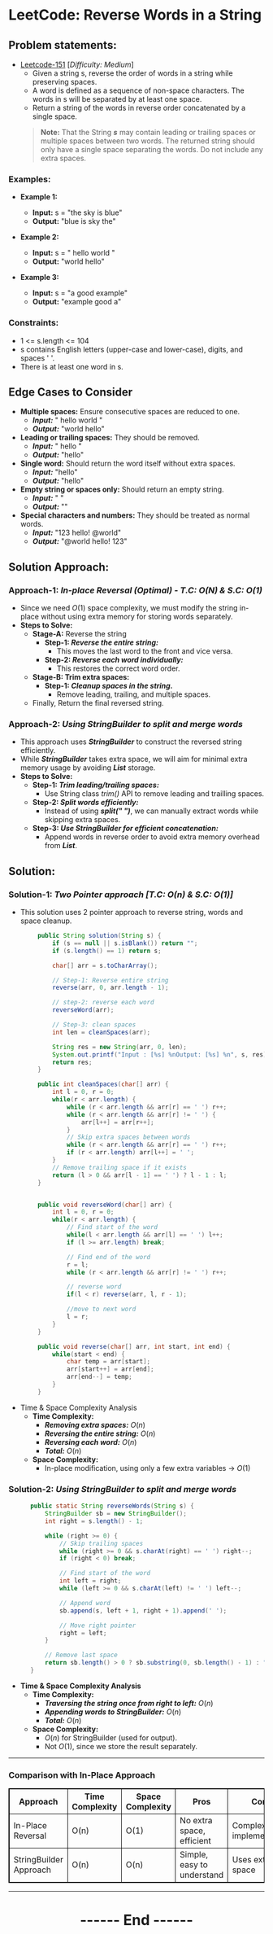 # LeetCode: Reverse Words in a String
## Problem statements:
- [Leetcode-151](https://leetcode.com/problems/reverse-words-in-a-string/description/) [*Difficulty: Medium*]
  - Given a string s, reverse the order of words in a string while preserving spaces.
  - A word is defined as a sequence of non-space characters. The words in s will be separated by at least one space.
  - Return a string of the words in reverse order concatenated by a single space.
  > **Note:** That the String ***s*** may contain leading or trailing spaces or multiple spaces between two words. The returned string should only have a single space separating the words. Do not include any extra spaces.

### Examples:
  - **Example 1:**
    - **Input:** s = "the sky is blue"
    - **Output:** "blue is sky the"

  - **Example 2:**
    - **Input:** s = "  hello world  "
    - **Output:** "world hello"

  - **Example 3:**
    - **Input:** s = "a good   example"
    - **Output:** "example good a"

### Constraints:
  - 1 <= s.length <= 104
  - s contains English letters (upper-case and lower-case), digits, and spaces ' '.
  - There is at least one word in s.


## Edge Cases to Consider
  - **Multiple spaces:** Ensure consecutive spaces are reduced to one.
    - ***Input:*** " hello world "
    - ***Output:*** "world hello"
  - **Leading or trailing spaces:** They should be removed.
    - ***Input:*** " hello "
    - ***Output:*** "hello"
  - **Single word:** Should return the word itself without extra spaces.
    - ***Input:*** "hello"
    - ***Output:*** "hello"
  - **Empty string or spaces only:** Should return an empty string.
    - ***Input:*** " "
    - ***Output:*** ""
  - **Special characters and numbers:** They should be treated as normal words.
    - ***Input:*** "123 hello! @world"
    - ***Output:*** "@world hello! 123"
  

## Solution Approach:
### **Approach-1:** *In-place Reversal (Optimal) - T.C: O(N) & S.C: O(1)*
  - Since we need $O(1)$ space complexity, we must modify the string in-place without using extra memory for storing words separately.
  - **Steps to Solve:**
    - **Stage-A:** Reverse the string
      - **Step-1: *Reverse the entire string:***
        - This moves the last word to the front and vice versa.
      - **Step-2: *Reverse each word individually:***
        - This restores the correct word order.
    - **Stage-B: Trim extra spaces:** 
      - **Step-1: *Cleanup spaces in the string.***
        - Remove leading, trailing, and multiple spaces.
    - Finally, Return the final reversed string.

### **Approach-2:** *Using StringBuilder to split and merge words*
  - This approach uses ***StringBuilder*** to construct the reversed string efficiently. 
  - While ***StringBuilder*** takes extra space, we will aim for minimal extra memory usage by avoiding ***List<String>*** storage.
  - **Steps to Solve:**
    - **Step-1: *Trim leading/trailing spaces:*** 
      - Use String class *trim()* API to remove leading and trailling spaces.
    - **Step-2: *Split words efficiently:*** 
      - Instead of using ***split(" ")***, we can manually extract words while skipping extra spaces.
    - **Step-3: *Use StringBuilder for efficient concatenation:*** 
      - Append words in reverse order to avoid extra memory overhead from ***List<String>***.



## Solution: 
### **Solution-1:** *Two Pointer approach [T.C: O(n) & S.C: O(1)]*
  - This solution uses 2 pointer approach to reverse string, words and space cleanup.  
  ```java
          public String solution(String s) {
              if (s == null || s.isBlank()) return "";
              if (s.length() == 1) return s;

              char[] arr = s.toCharArray();

              // Step-1: Reverse entire string
              reverse(arr, 0, arr.length - 1);

              // step-2: reverse each word
              reverseWord(arr);

              // Step-3: clean spaces
              int len = cleanSpaces(arr);

              String res = new String(arr, 0, len);
              System.out.printf("Input : [%s] %nOutput: [%s] %n", s, res);
              return res;
          }

          public int cleanSpaces(char[] arr) {
              int l = 0, r = 0;
              while(r < arr.length) {
                  while (r < arr.length && arr[r] == ' ') r++;
                  while (r < arr.length && arr[r] != ' ') {
                      arr[l++] = arr[r++];
                  }
                  // Skip extra spaces between words
                  while (r < arr.length && arr[r] == ' ') r++;
                  if (r < arr.length) arr[l++] = ' ';
              }
              // Remove trailing space if it exists
              return (l > 0 && arr[l - 1] == ' ') ? l - 1 : l;
          }


          public void reverseWord(char[] arr) {
              int l = 0, r = 0;
              while(r < arr.length) {
                  // Find start of the word
                  while(l < arr.length && arr[l] == ' ') l++;
                  if (l >= arr.length) break;

                  // Find end of the word
                  r = l;
                  while (r < arr.length && arr[r] != ' ') r++;

                  // reverse word
                  if(l < r) reverse(arr, l, r - 1);

                  //move to next word
                  l = r;
              }
          }

          public void reverse(char[] arr, int start, int end) {
              while(start < end) {
                  char temp = arr[start];
                  arr[start++] = arr[end];
                  arr[end--] = temp;
              }
          }
  ```
  - Time & Space Complexity Analysis
    - **Time Complexity:**
      - ***Removing extra spaces:*** $O(n)$
      - ***Reversing the entire string:*** $O(n)$
      - ***Reversing each word:*** $O(n)$
      - ***Total:*** $O(n)$
    - **Space Complexity:**
      - In-place modification, using only a few extra variables → $O(1)$
  

### **Solution-2:** *Using StringBuilder to split and merge words*
  ```java 
        public static String reverseWords(String s) {
            StringBuilder sb = new StringBuilder();
            int right = s.length() - 1;

            while (right >= 0) {
                // Skip trailing spaces
                while (right >= 0 && s.charAt(right) == ' ') right--;
                if (right < 0) break;

                // Find start of the word
                int left = right;
                while (left >= 0 && s.charAt(left) != ' ') left--;

                // Append word
                sb.append(s, left + 1, right + 1).append(' ');

                // Move right pointer
                right = left;
            }

            // Remove last space
            return sb.length() > 0 ? sb.substring(0, sb.length() - 1) : "";
        }
  ```
  - **Time & Space Complexity Analysis**
    - **Time Complexity:** 
      - ***Traversing the string once from right to left:*** $O(n)$
      - ***Appending words to StringBuilder:*** $O(n)$
      - ***Total:*** $O(n)$
    - **Space Complexity:**
      - $O(n)$ for StringBuilder (used for output).
      - Not $O(1)$, since we store the result separately.

---

### Comparison with In-Place Approach

| Approach	| Time Complexity	| Space	Complexity	| Pros	| Cons |
| --------- | ---------------- | ---------------- | ----- | ---- |
| In-Place Reversal |	O(n) | O(1)| No extra space, efficient | Complex implementation |
| StringBuilder Approach | O(n) | O(n) | Simple, easy to understand | Uses extra space |


---
<center>
<h1> ------ End ------ </h1>
</center>

<!-- HTML styling -->
<style>
  table, th, td {
    border: 1px solid black;
    border-collapse: collapse;
  }
  heading {
    color: blue;
    font-size: 20px;
  }
</style>
